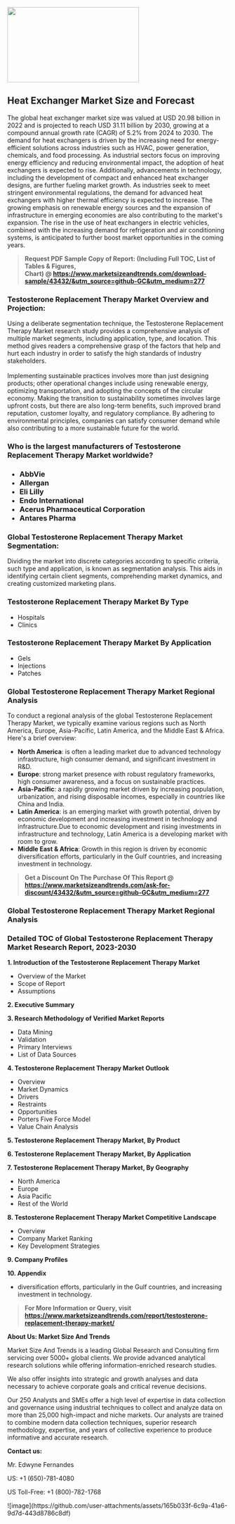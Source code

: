 <p><img class="alignnone size-medium wp-image-20088" src="https://ffe5etoiles.com/wp-content/uploads/2024/12/MST1-300x171.png" alt="" width="300" height="171" /></p><h2>Heat Exchanger Market Size and Forecast</h2><p>The global heat exchanger market size was valued at USD 20.98 billion in 2022 and is projected to reach USD 31.11 billion by 2030, growing at a compound annual growth rate (CAGR) of 5.2% from 2024 to 2030. The demand for heat exchangers is driven by the increasing need for energy-efficient solutions across industries such as HVAC, power generation, chemicals, and food processing. As industrial sectors focus on improving energy efficiency and reducing environmental impact, the adoption of heat exchangers is expected to rise. Additionally, advancements in technology, including the development of compact and enhanced heat exchanger designs, are further fueling market growth. As industries seek to meet stringent environmental regulations, the demand for advanced heat exchangers with higher thermal efficiency is expected to increase. The growing emphasis on renewable energy sources and the expansion of infrastructure in emerging economies are also contributing to the market's expansion. The rise in the use of heat exchangers in electric vehicles, combined with the increasing demand for refrigeration and air conditioning systems, is anticipated to further boost market opportunities in the coming years.</p></p><blockquote id="" class=""><strong>Request PDF Sample Copy of Report: (Including Full TOC, List of Tables &amp; Figures, Chart)&nbsp;@&nbsp;<strong><a href="https://www.marketsizeandtrends.com/download-sample/43432/&utm_source=github-GC&utm_medium=277" target="_blank">https://www.marketsizeandtrends.com/download-sample/43432/&utm_source=github-GC&utm_medium=277</a></strong></strong></blockquote><h3 id="" class="">Testosterone Replacement Therapy Market&nbsp;Overview and Projection:</h3><p id="" class="">Using a deliberate segmentation technique, the Testosterone Replacement Therapy Market research study provides a comprehensive analysis of multiple market segments, including application, type, and location. This method gives readers a comprehensive grasp of the factors that help and hurt each industry in order to satisfy the high standards of industry stakeholders. <br /> <br />Implementing sustainable practices involves more than just designing products; other operational changes include using renewable energy, optimizing transportation, and adopting the concepts of the circular economy. Making the transition to sustainability sometimes involves large upfront costs, but there are also long-term benefits, such improved brand reputation, customer loyalty, and regulatory compliance. By adhering to environmental principles, companies can satisfy consumer demand while also contributing to a more sustainable future for the world.</p><h3 id="" class="">Who is the largest manufacturers of&nbsp;Testosterone Replacement Therapy Market worldwide?</h3><h3 class=""><p><ul><li>AbbVie </li><li> Allergan </li><li> Eli Lilly </li><li> Endo International </li><li> Acerus Pharmaceutical Corporation </li><li> Antares Pharma</li></ul></p></h3><h3 id="" class="">Global&nbsp;Testosterone Replacement Therapy Market Segmentation:</h3><p id="" class="">Dividing the market into discrete categories according to specific criteria, such type and application, is known as segmentation analysis. This aids in identifying certain client segments, comprehending market dynamics, and creating customized marketing plans.</p><h3 id="" class="">Testosterone Replacement Therapy Market&nbsp;By Type</h3><p><p><ul><li>Hospitals </li><li> Clinics</p></li></ul></p></p><h3 id="" class="">Testosterone Replacement Therapy Market&nbsp;By Application</h3><p class=""><p><ul><li>Gels </li><li> Injections </li><li> Patches</li></ul></p></p><h3 id="" class="">Global Testosterone Replacement Therapy Market Regional Analysis</h3><p id="" class="">To conduct a regional analysis of the global Testosterone Replacement Therapy Market, we typically examine various regions such as North America, Europe, Asia-Pacific, Latin America, and the Middle East &amp; Africa. Here's a brief overview:</p><ul><li><strong>North America</strong>: is often a leading market due to advanced technology infrastructure, high consumer demand, and significant investment in R&amp;D.</li><li><strong>Europe</strong>: strong market presence with robust regulatory frameworks, high consumer awareness, and a focus on sustainable practices.</li><li><strong>Asia-Pacific</strong>: a rapidly growing market driven by increasing population, urbanization, and rising disposable incomes, especially in countries like China and India.</li><li><strong>Latin America</strong>: is an emerging market with growth potential, driven by economic development and increasing investment in technology and infrastructure.Due to economic development and rising investments in infrastructure and technology, Latin America is a developing market with room to grow.</li><li><strong>Middle East &amp; Africa</strong>: Growth in this region is driven by economic diversification efforts, particularly in the Gulf countries, and increasing investment in technology.</li></ul><blockquote id="" class=""><strong>Get a Discount On The Purchase Of This Report @ <strong><a href="https://www.marketsizeandtrends.com/ask-for-discount/43432/&utm_source=github-GC&utm_medium=277" target="_blank">https://www.marketsizeandtrends.com/ask-for-discount/43432/&utm_source=github-GC&utm_medium=277</a></strong></strong></blockquote><h3 id="" class="">Global Testosterone Replacement Therapy Market Regional Analysis</h3><h3 id="" class="">Detailed TOC of Global Testosterone Replacement Therapy Market Research Report, 2023-2030</h3><p id="" class=""><strong>1. Introduction of the Testosterone Replacement Therapy Market</strong></p><ul><li>Overview of the Market</li><li>Scope of Report</li><li>Assumptions</li></ul><p id="" class=""><strong>2. Executive Summary</strong></p><p id="" class=""><strong>3. Research Methodology of Verified Market Reports</strong></p><ul><li>Data Mining</li><li>Validation</li><li>Primary Interviews</li><li>List of Data Sources</li></ul><p id="" class=""><strong>4. Testosterone Replacement Therapy Market Outlook</strong></p><ul><li>Overview</li><li>Market Dynamics</li><li>Drivers</li><li>Restraints</li><li>Opportunities</li><li>Porters Five Force Model</li><li>Value Chain Analysis</li></ul><p id="" class=""><strong>5. Testosterone Replacement Therapy Market, By Product</strong></p><p id="" class=""><strong>6. Testosterone Replacement Therapy Market, By Application</strong></p><p id="" class=""><strong>7. Testosterone Replacement Therapy Market, By Geography</strong></p><ul><li>North America</li><li>Europe</li><li>Asia Pacific</li><li>Rest of the World</li></ul><p id="" class=""><strong>8. Testosterone Replacement Therapy Market Competitive Landscape</strong></p><ul><li>Overview</li><li>Company Market Ranking</li><li>Key Development Strategies</li></ul><p id="" class=""><strong>9. Company Profiles</strong></p><p id="" class=""><strong>10. Appendix</strong></p><ul><li>diversification efforts, particularly in the Gulf countries, and increasing investment in technology.</li></ul><blockquote id="" class=""><strong>For More Information or Query, visit <strong><strong><a href="https://www.marketsizeandtrends.com/report/testosterone-replacement-therapy-market/" target="_blank">https://www.marketsizeandtrends.com/report/testosterone-replacement-therapy-market/</a></strong></strong></strong></blockquote><p id="" class=""><strong>About Us: Market Size And Trends</strong></p><p id="" class="">Market Size And Trends is a leading Global Research and Consulting firm servicing over 5000+ global clients. We provide advanced analytical research solutions while offering information-enriched research studies.</p><p id="" class="">We also offer insights into strategic and growth analyses and data necessary to achieve corporate goals and critical revenue decisions.</p><p id="" class="">Our 250 Analysts and SMEs offer a high level of expertise in data collection and governance using industrial techniques to collect and analyze data on more than 25,000 high-impact and niche markets. Our analysts are trained to combine modern data collection techniques, superior research methodology, expertise, and years of collective experience to produce informative and accurate research.</p><p id="" class=""><strong>Contact us:</strong></p><p id="" class="">Mr. Edwyne Fernandes</p><p id="" class="">US: +1 (650)-781-4080</p><p id="" class="">US Toll-Free: +1 (800)-782-1768</p>
![image](https://github.com/user-attachments/assets/165b033f-6c9a-41a6-9d7d-443d8786c8df)
